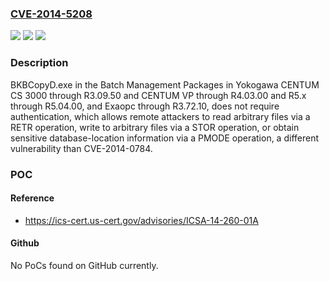 ### [CVE-2014-5208](https://cve.mitre.org/cgi-bin/cvename.cgi?name=CVE-2014-5208)
![](https://img.shields.io/static/v1?label=Product&message=n%2Fa&color=blue)
![](https://img.shields.io/static/v1?label=Version&message=n%2Fa&color=blue)
![](https://img.shields.io/static/v1?label=Vulnerability&message=n%2Fa&color=brighgreen)

### Description

BKBCopyD.exe in the Batch Management Packages in Yokogawa CENTUM CS 3000 through R3.09.50 and CENTUM VP through R4.03.00 and R5.x through R5.04.00, and Exaopc through R3.72.10, does not require authentication, which allows remote attackers to read arbitrary files via a RETR operation, write to arbitrary files via a STOR operation, or obtain sensitive database-location information via a PMODE operation, a different vulnerability than CVE-2014-0784.

### POC

#### Reference
- https://ics-cert.us-cert.gov/advisories/ICSA-14-260-01A

#### Github
No PoCs found on GitHub currently.

